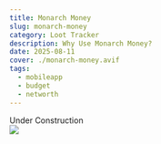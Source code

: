 ```yaml
---
title: Monarch Money
slug: monarch-money
category: Loot Tracker
description: Why Use Monarch Money?
date: 2025-08-11
cover: ./monarch-money.avif
tags:
  - mobileapp
  - budget
  - networth
---
```


<div class="text-center text-2xl">Under Construction</div>

<img class="m-auto" src="https://t3.ftcdn.net/jpg/03/53/83/92/360_F_353839266_8yqhN0548cGxrl4VOxngsiJzDgrDHxjG.jpg"/>
